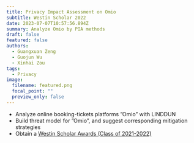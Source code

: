 ```yaml
---
title: Privacy Impact Assessment on Omio
subtitle: Westin Scholar 2022
date: 2023-07-07T10:57:56.894Z
summary: Analyze Omio by PIA methods
draft: false
featured: false
authors:
  - Guangxuan Zeng
  - Guojun Wu
  - Xinhai Zou
tags:
  - Privacy
image:
  filename: featured.png
  focal_point: ""
  preview_only: false
---
```

- Analyze online booking-tickets platforms ”Omio” with LINDDUN
- Build threat model for ”Omio”, and suggest corresponding mitigation strategies
- Obtain a [Westin Scholar Awards (Class of 2021-2022)](https://iapp.org/resources/article/westin-scholar-awards/)
